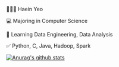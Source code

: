 👩🏻‍💻 Haein Yeo

💻 Majoring in Computer Science

📝 Learning Data Engineering, Data Analysis

✅ Python, C, Java, Hadoop, Spark


[![Anurag's github stats](https://github-readme-stats.vercel.app/api?username=haaaein)](https://github.com/anuraghazra/github-readme-stats)
